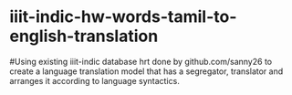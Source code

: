 ﻿# iiit-indic-hw-words-tamil-to-english-translation

#Using existing iiit-indic database hrt done by github.com/sanny26 to create a language translation model that has a segregator, translator and arranges it according to language syntactics.
